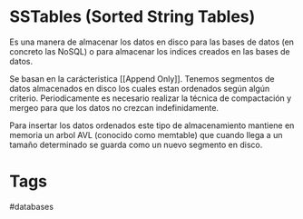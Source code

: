 # SSTables (Sorted String Tables)
Es una manera de almacenar los datos en disco para las bases de datos (en concreto las NoSQL) o para almacenar los indices creados en las bases de datos.

Se basan en la carácteristica [[Append Only]]. Tenemos segmentos de datos almacenados en disco los cuales estan ordenados según algún criterio. Periodicamente es necesario realizar la técnica de compactación y mergeo para que los datos no crezcan indefinidamente.

Para insertar los datos ordenados este tipo de almacenamiento mantiene en memoria un arbol AVL (conocido como memtable) que cuando llega a un tamaño determinado se guarda como un nuevo segmento en disco.

# Tags
#databases 